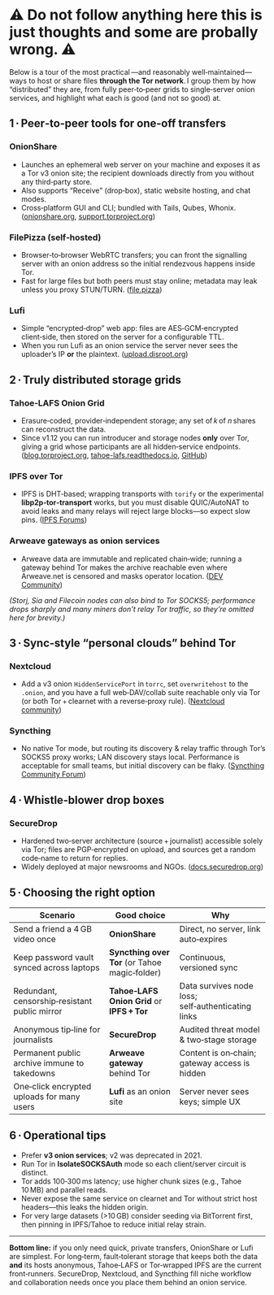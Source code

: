 # ⚠️ Do not follow anything here this is just thoughts and some are probally wrong. ⚠️ 

Below is a tour of the most practical —and reasonably well‑maintained—ways to host or share files **through the Tor network**. I group them by how “distributed” they are, from fully peer‑to‑peer grids to single‑server onion services, and highlight what each is good (and not so good) at.

## 1 · Peer‑to‑peer tools for one‑off transfers

### OnionShare

* Launches an ephemeral web server on your machine and exposes it as a Tor v3 onion site; the recipient downloads directly from you without any third‑party store.
* Also supports “Receive” (drop‑box), static website hosting, and chat modes.
* Cross‑platform GUI and CLI; bundled with Tails, Qubes, Whonix. ([onionshare.org][1], [support.torproject.org][2])

### FilePizza (self‑hosted)

* Browser‑to‑browser WebRTC transfers; you can front the signalling server with an onion address so the initial rendezvous happens inside Tor.
* Fast for large files but both peers must stay online; metadata may leak unless you proxy STUN/TURN. ([file.pizza][3])

### Lufi

* Simple “encrypted‑drop” web app: files are AES‑GCM‑encrypted client‑side, then stored on the server for a configurable TTL.
* When you run Lufi as an onion service the server never sees the uploader’s IP **or** the plaintext. ([upload.disroot.org][4])

## 2 · Truly distributed storage grids

### Tahoe‑LAFS Onion Grid

* Erasure‑coded, provider‑independent storage; any set of *k* of *n* shares can reconstruct the data.
* Since v1.12 you can run introducer and storage nodes **only** over Tor, giving a grid whose participants are all hidden‑service endpoints. ([blog.torproject.org][5], [tahoe-lafs.readthedocs.io][6], [GitHub][7])

### IPFS over Tor

* IPFS is DHT‑based; wrapping transports with `torify` or the experimental **libp2p‑tor‑transport** works, but you must disable QUIC/AutoNAT to avoid leaks and many relays will reject large blocks—so expect slow pins. ([IPFS Forums][8])

### Arweave gateways as onion services

* Arweave data are immutable and replicated chain‑wide; running a gateway behind Tor makes the archive reachable even where Arweave.net is censored and masks operator location. ([DEV Community][9])

*(Storj, Sia and Filecoin nodes can also bind to Tor SOCKS5; performance drops sharply and many miners don’t relay Tor traffic, so they’re omitted here for brevity.)*

## 3 · Sync‑style “personal clouds” behind Tor

### Nextcloud

* Add a v3 onion `HiddenServicePort` in `torrc`, set `overwritehost` to the `.onion`, and you have a full web‑DAV/collab suite reachable only via Tor (or both Tor + clearnet with a reverse‑proxy rule). ([Nextcloud community][10])

### Syncthing

* No native Tor mode, but routing its discovery & relay traffic through Tor’s SOCKS5 proxy works; LAN discovery stays local. Performance is acceptable for small teams, but initial discovery can be flaky. ([Syncthing Community Forum][11])

## 4 · Whistle‑blower drop boxes

### SecureDrop

* Hardened two‑server architecture (source + journalist) accessible solely via Tor; files are PGP‑encrypted on upload, and sources get a random code‑name to return for replies.
* Widely deployed at major newsrooms and NGOs. ([docs.securedrop.org][12])

## 5 · Choosing the right option

| Scenario                                      | Good choice                                    | Why                                                |
| --------------------------------------------- | ---------------------------------------------- | -------------------------------------------------- |
| Send a friend a 4 GB video once               | **OnionShare**                                 | Direct, no server, link auto‑expires               |
| Keep password vault synced across laptops     | **Syncthing over Tor** (or Tahoe magic‑folder) | Continuous, versioned sync                         |
| Redundant, censorship‑resistant public mirror | **Tahoe‑LAFS Onion Grid** or **IPFS + Tor**    | Data survives node loss; self‑authenticating links |
| Anonymous tip‑line for journalists            | **SecureDrop**                                 | Audited threat model & two‑stage storage           |
| Permanent public archive immune to takedowns  | **Arweave gateway** behind Tor                 | Content is on‑chain; gateway access is hidden      |
| One‑click encrypted uploads for many users    | **Lufi** as an onion site                      | Server never sees keys; simple UX                  |

## 6 · Operational tips

* Prefer **v3 onion services**; v2 was deprecated in 2021.
* Run Tor in **IsolateSOCKSAuth** mode so each client/server circuit is distinct.
* Tor adds 100‑300 ms latency; use higher chunk sizes (e.g., Tahoe 10 MB) and parallel reads.
* Never expose the same service on clearnet and Tor without strict host headers—this leaks the hidden origin.
* For very large datasets (>10 GB) consider seeding via BitTorrent first, then pinning in IPFS/Tahoe to reduce initial relay strain.

---

**Bottom line:** if you only need quick, private transfers, OnionShare or Lufi are simplest. For long‑term, fault‑tolerant storage that keeps both the data **and** its hosts anonymous, Tahoe‑LAFS or Tor‑wrapped IPFS are the current front‑runners. SecureDrop, Nextcloud, and Syncthing fill niche workflow and collaboration needs once you place them behind an onion service.

[1]: https://onionshare.org/ "OnionShare"
[2]: https://support.torproject.org/misc/misc-12/?utm_source=chatgpt.com "How can I share files anonymously through Tor? | Tor Project | Support"
[3]: https://file.pizza/?utm_source=chatgpt.com "FilePizza • Your files, delivered."
[4]: https://upload.disroot.org/ "Lufi - Disroot file uploader"
[5]: https://blog.torproject.org/tor-heart-tahoe-lafs/ "Tor at the Heart: Tahoe-LAFS | The Tor Project"
[6]: https://tahoe-lafs.readthedocs.io/en/latest/anonymity-configuration.html?utm_source=chatgpt.com "Using Tahoe-LAFS with an anonymizing network: Tor, I2P"
[7]: https://github.com/david415/ansible-tahoe-lafs?utm_source=chatgpt.com "david415/ansible-tahoe-lafs - GitHub"
[8]: https://discuss.ipfs.tech/t/running-ipfs-under-tor/9071 "Running IPFS under Tor - IPFS Forums"
[9]: https://dev.to/fllstck/running-an-arweave-gateway-in-the-dark-web-262g "Running an Arweave Gateway in the Dark Web - DEV Community"
[10]: https://help.nextcloud.com/t/running-nextcloud-as-a-hidden-service-tor/25488 "Running Nextcloud as a hidden service (Tor) - ℹ️ Support - Nextcloud community"
[11]: https://forum.syncthing.net/t/syncthing-over-tor/23642 "Syncthing over Tor - Support - Syncthing Community Forum"
[12]: https://docs.securedrop.org/en/latest/source/how_to_submit.html "How To Submit — SecureDrop latest documentation"
